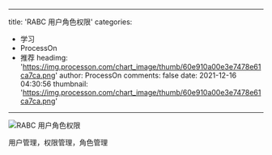 
---
title: 'RABC 用户角色权限'
categories: 
 - 学习
 - ProcessOn
 - 推荐
headimg: 'https://img.processon.com/chart_image/thumb/60e910a00e3e7478e61ca7ca.png'
author: ProcessOn
comments: false
date: 2021-12-16 04:30:56
thumbnail: 'https://img.processon.com/chart_image/thumb/60e910a00e3e7478e61ca7ca.png'
---

<div>   
<img class="thumb" alt="RABC 用户角色权限" src="https://img.processon.com/chart_image/thumb/60e910a00e3e7478e61ca7ca.png" referrerpolicy="no-referrer">
<p>用户管理，权限管理，角色管理</p>  
</div>
            